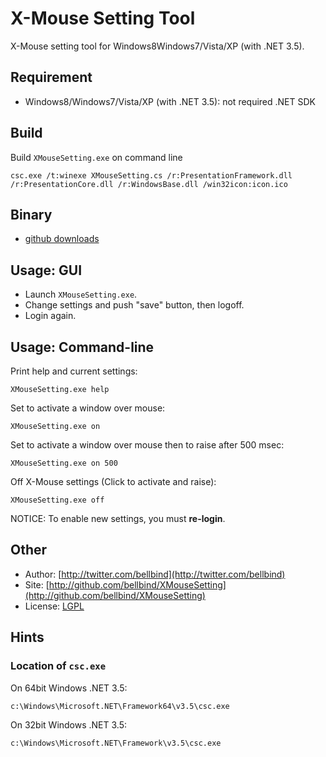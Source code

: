 # X-Mouse Setting Tool

X-Mouse setting tool for Windows8Windows7/Vista/XP (with .NET 3.5).

## Requirement

- Windows8/Windows7/Vista/XP (with .NET 3.5): not required .NET SDK

## Build

Build `XMouseSetting.exe` on command line

    csc.exe /t:winexe XMouseSetting.cs /r:PresentationFramework.dll /r:PresentationCore.dll /r:WindowsBase.dll /win32icon:icon.ico

## Binary

- [github downloads](https://github.com/bellbind/XMouseSetting/downloads/)

## Usage: GUI

- Launch `XMouseSetting.exe`. 
- Change settings and push "save" button, then logoff. 
- Login again.

## Usage: Command-line

Print help and current settings:

    XMouseSetting.exe help

Set to activate a window over mouse:

    XMouseSetting.exe on

Set to activate a window over mouse then to raise after 500 msec:

    XMouseSetting.exe on 500

Off X-Mouse settings (Click to activate and raise):

    XMouseSetting.exe off

NOTICE: To enable new settings, you must **re-login**.

## Other

- Author: [http://twitter.com/bellbind](http://twitter.com/bellbind)
- Site: [http://github.com/bellbind/XMouseSetting](http://github.com/bellbind/XMouseSetting)
- License: [LGPL](http://www.opensource.org/licenses/lgpl-3.0.html)

## Hints

### Location of `csc.exe` 

On 64bit Windows .NET 3.5:

    c:\Windows\Microsoft.NET\Framework64\v3.5\csc.exe

On 32bit Windows .NET 3.5:

    c:\Windows\Microsoft.NET\Framework\v3.5\csc.exe



